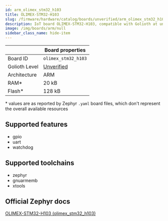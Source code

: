 ```yaml
---
id: arm_olimex_stm32_h103
title: OLIMEX-STM32-H103
slug: /firmware/hardware/catalog/boards/unverified/arm_olimex_stm32_h103
description: IoT board OLIMEX-STM32-H103, compatible with Golioth at unverified level.
image: /img/boards/arm/null
sidebar_class_name: hide-item
---
```


[//]: # (This is an auto-generated file, do not edit! Changes to it will be lost upon re-generation)



|                | Board properties     |
| -------------  | -------------------- |
| Board ID       | `olimex_stm32_h103` |
| Golioth Level  | [Unverified](/firmware/hardware#unverified-boards) |
| Architecture   | ARM |
| RAM*           | 20 kB |
| Flash*         | 128 kB |

\* values are as reported by Zephyr `.yaml` board files, which don't represent the overall available resources



## Supported features

* gpio
* uart
* watchdog

## Supported toolchains

* zephyr
* gnuarmemb
* xtools

## Official Zephyr docs

[OLIMEX-STM32-H103 (olimex_stm32_h103)](https://docs.zephyrproject.org/3.6.0/boards/arm/olimex_stm32_h103/doc/index.html)
